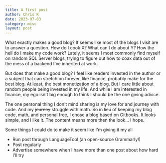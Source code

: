 ```yaml
---
title: A first post
author: Chris K
date: 2023-07-03
category: misc
layout: post
---
```


What exactly makes a good blog? It seems like most of the blogs I visit are to answer a question. How do I cook X? What can I do about Y? How the hell do I make my code work? Lately, it seems I most commonly find myself on random SQL Server blogs, trying to figure out how to coax data out of the mess of a backend I've inherited at work. 

But does that make a good blog? I feel like readers invested in the author or a subject that can stretch on forever, like finance, probably make for the best blog. At least, the best monetization of a blog. But I care little about random people being invested in my life. And while I am interested in finance, my ego isn't big enough to think I should be the one giving advice.

The one personal thing I don't mind sharing is my love for and journey with code. And my  ~~journey~~ struggle with math. So in lieu of keeping my blog code, math, and personal free, I chose a blog based on Gitbooks. It looks simple, and I like it. The content means more then the look... I hope.

 Some things I could do to make it seem like I'm giving it my all

- Run post through LanguageTool (an open-source Grammarly!)
- Post regularly 
- Advertise somewhere when I have more than one post about how hard I'll try